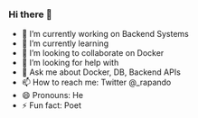 ### Hi there 👋

- 🔭 I’m currently working on Backend Systems
- 🌱 I’m currently learning 
- 👯 I’m looking to collaborate on Docker
- 🤔 I’m looking for help with 
- 💬 Ask me about Docker, DB, Backend APIs
- 📫 How to reach me: Twitter @_rapando
- 😄 Pronouns: He
- ⚡ Fun fact: Poet
